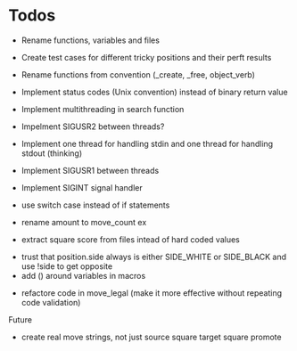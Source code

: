 # Todos
* Rename functions, variables and files
* Create test cases for different tricky positions and their perft results

* Rename functions from convention (_create, _free, object_verb)
* Implement status codes (Unix convention) instead of binary return value
* Implement multithreading in search function
* Impelment SIGUSR2 between threads?
* Implement one thread for handling stdin and one thread for handling stdout (thinking)
* Implement SIGUSR1 between threads
* Implement SIGINT signal handler
* use switch case instead of if statements
* rename amount to move_count ex
* extract square score from files intead of hard coded values
- trust that position.side always is either SIDE_WHITE or SIDE_BLACK and use !side to get opposite
- add () around variables in macros

* refactore code in move_legal (make it more effective without repeating code validation)

Future
- create real move strings, not just source square target square promote
